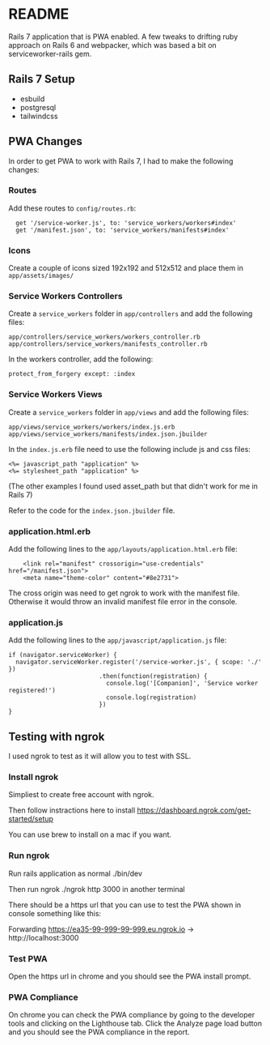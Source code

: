# README

Rails 7 application that is PWA enabled. A few tweaks to drifting ruby approach on Rails 6 and webpacker, which was based a bit on serviceworker-rails gem.

## Rails 7 Setup

* esbuild 
* postgresql 
* tailwindcss

## PWA Changes

In order to get PWA to work with Rails 7, I had to make the following changes:

### Routes

Add these routes to `config/routes.rb`:
```
  get '/service-worker.js', to: 'service_workers/workers#index'
  get '/manifest.json', to: 'service_workers/manifests#index'
```

### Icons

Create a couple of icons sized 192x192 and 512x512 and place them in `app/assets/images/`

### Service Workers Controllers

Create a `service_workers` folder in `app/controllers` and add the following files:

`app/controllers/service_workers/workers_controller.rb`
`app/controllers/service_workers/manifests_controller.rb`

In the workers controller, add the following:

```protect_from_forgery except: :index```

### Service Workers Views

Create a `service_workers` folder in `app/views` and add the following files:

`app/views/service_workers/workers/index.js.erb`
`app/views/service_workers/manifests/index.json.jbuilder`

In the `index.js.erb` file need to use the following include js and css files:

```<%= javascript_path "application" %>```  
```<%= stylesheet_path "application" %>```

(The other examples I found used asset_path but that didn't work for me in Rails 7)

Refer to the code for the `index.json.jbuilder` file.

### application.html.erb

Add the following lines to the `app/layouts/application.html.erb` file:

```
    <link rel="manifest" crossorigin="use-credentials" href="/manifest.json">
    <meta name="theme-color" content="#8e2731">
```

The cross origin was need to get ngrok to work with the manifest file. Otherwise it would throw an invalid manifest file error in the console. 

### application.js

Add the following lines to the `app/javascript/application.js` file:

```
if (navigator.serviceWorker) {
  navigator.serviceWorker.register('/service-worker.js', { scope: './' })
                         .then(function(registration) {
                           console.log('[Companion]', 'Service worker registered!')
                           console.log(registration)
                         })
}
```

## Testing with ngrok 

I used ngrok to test as it will allow you to test with SSL. 

### Install ngrok

Simpliest to create free account with ngrok. 

Then follow instractions here to install 
https://dashboard.ngrok.com/get-started/setup

You can use brew to install on a mac if you want. 

### Run ngrok

Run rails application as normal ./bin/dev

Then run ngrok ./ngrok http 3000 in another terminal 

There should be a https url that you can use to test the PWA shown in console something like this: 

Forwarding                    https://ea35-99-999-99-999.eu.ngrok.io -> http://localhost:3000      

### Test PWA

Open the https url in chrome and you should see the PWA install prompt.

### PWA Compliance 

On chrome you can check the PWA compliance by going to the developer tools and clicking on the Lighthouse tab. Click the Analyze page load button and you should see the PWA compliance in the report. 

